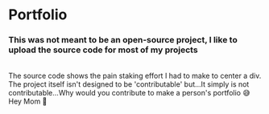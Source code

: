 # Portfolio

### This was not meant to be an open-source project, I like to upload the source code for most of my projects <br/>
<br/>
The source code shows the pain staking effort I had to make to center a div.
<br/>
The project itself isn't designed to be 'contributable' but...It simply is not contributable...Why would you contribute to make a person's portfolio 😅
<br/>
Hey Mom 👋

